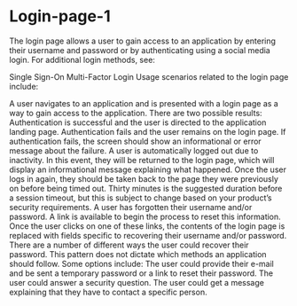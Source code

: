# Login-page-1
The login page allows a user to gain access to an application by entering their username and password or by authenticating using a social media login. For additional login methods, see:

Single Sign-On
Multi-Factor Login
Usage scenarios related to the login page include:

A user navigates to an application and is presented with a login page as a way to gain access to the application. There are two possible results:
Authentication is successful and the user is directed to the application landing page.
Authentication fails and the user remains on the login page. If authentication fails, the screen should show an informational or error message about the failure.
A user is automatically logged out due to inactivity. In this event, they will be returned to the login page, which will display an informational message explaining what happened. Once the user logs in again, they should be taken back to the page they were previously on before being timed out. Thirty minutes is the suggested duration before a session timeout, but this is subject to change based on your product’s security requirements.
A user has forgotten their username and/or password. A link is available to begin the process to reset this information. Once the user clicks on one of these links, the contents of the login page is replaced with fields specific to recovering their username and/or password. There are a number of different ways the user could recover their password. This pattern does not dictate which methods an application should follow. Some options include:
The user could provide their e-mail and be sent a temporary password or a link to reset their password.
The user could answer a security question.
The user could get a message explaining that they have to contact a specific person.
